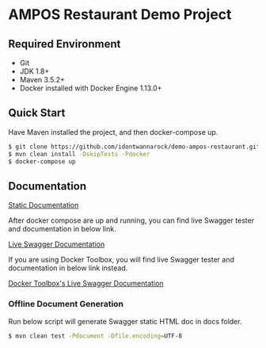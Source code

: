 # AMPOS Restaurant Demo Project

## Required Environment

- Git
- JDK 1.8+
- Maven 3.5.2+
- Docker installed with Docker Engine 1.13.0+ 

## Quick Start

Have Maven installed the project, and then docker-compose up.

```bash
$ git clone https://github.com/idontwannarock/demo-ampos-restaurant.git
$ mvn clean install -DskipTests -Pdocker
$ docker-compose up
```

## Documentation

[Static Documentation](https://idontwannarock.github.io/demo-ampos-restaurant/)

After docker compose are up and running, you can find live Swagger tester and documentation in below link.

[Live Swagger Documentation](http://localhost:9000/swagger-ui.html)

If you are using Docker Toolbox, you will find live Swagger tester and documentation in below link instead.

[Docker Toolbox's Live Swagger Documentation](http://192.168.99.100:9000/swagger-ui.html)

### Offline Document Generation

Run below script will generate Swagger static HTML doc in docs folder.

```bash
$ mvn clean test -Pdocument -Dfile.encoding=UTF-8
```